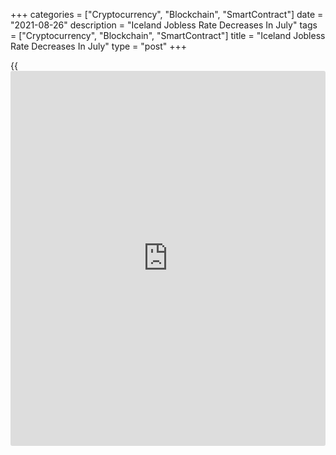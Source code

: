 +++
categories = ["Cryptocurrency", "Blockchain", "SmartContract"]
date = "2021-08-26"
description = "Iceland Jobless Rate Decreases In July"
tags = ["Cryptocurrency", "Blockchain", "SmartContract"]
title = "Iceland Jobless Rate Decreases In July"
type = "post"
+++

{{<iframe id="large-banner" src="https://www.bounty.group/#slide=1.0" width="100%" height="600" scrolling="no" style="border: 0px solid rgb(216, 221, 230); border-radius: 3px;">}}

Iceland's jobless rate declined in July, figures from Statistics Iceland
showed on Thursday.

The jobless rate rose to a seasonally adjusted 5.2 percent in July from
5.6 percent in June. In the same month last year, unemployment rate was
7.7 percent.

The number of unemployed persons decreased to 10,800 in July from 11,700
in the preceding month.

The number of employed persons rose to 197,500 in July from 196,000 in
the prior month.

On an unadjusted basis, the unemployment rate was 4.1 percent in July.

For comments and feedback [contact](https://www.playgroundfx.com/contact/): editorial@rtt[news](https://www.letsplayfx.com/blog/forex-news-website/).com

[Economic News][1]

 **What parts of the world are seeing the best (and worst) economic
performances lately? Click[here][2] to check out our [Econ Scorecard][2]
and find out! See up-to-the-moment [ranking](https://www.playgroundfx.com/blog/crypto-exchange-ranking/)s for the best and worst
performers in [GDP][2], [unemployment rate][3], [inflation][4] and much
more.**

   1. www.rtt[news](https://www.letsplayfx.com/blog/forex-news-website/).com/Content/EconomicNews.aspx
   2. www.rtt[news](https://www.letsplayfx.com/blog/forex-news-website/).com/economic-scorecard/world-rank/GDP/highest-performance.aspx
   3. www.rtt[news](https://www.letsplayfx.com/blog/forex-news-website/).com/economic-scorecard/world-rank/unemployment-rate/lowest-performance.aspx
   4. www.rtt[news](https://www.letsplayfx.com/blog/forex-news-website/).com/economic-scorecard/world-rank/CPI/highest-performance.aspx